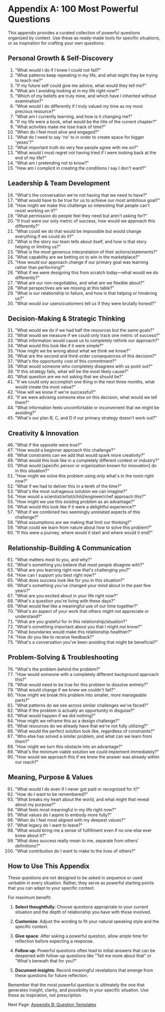 # Appendix A: 100 Most Powerful Questions

This appendix provides a curated collection of powerful questions organized by context. Use these as ready-made tools for specific situations, or as inspiration for crafting your own questions.

## Personal Growth & Self-Discovery

1. "What would I do if I knew I could not fail?"
2. "What patterns keep repeating in my life, and what might they be trying to teach me?"
3. "If my future self could give me advice, what would they tell me?"
4. "What am I avoiding looking at in my life right now?"
5. "Which of my beliefs are truly mine, and which have I inherited without examination?"
6. "What would I do differently if I truly valued my time as my most precious resource?"
7. "What am I currently learning, and how is it changing me?"
8. "If my life were a book, what would be the title of the current chapter?"
9. "What activities make me lose track of time?"
10. "When do I feel most alive and engaged?"
11. "What do I need to say 'no' to in order to create space for bigger 'yeses'?"
12. "What important truth do very few people agree with me on?"
13. "What would I most regret not having tried if I were looking back at the end of my life?"
14. "What am I pretending not to know?"
15. "How am I complicit in creating the conditions I say I don't want?"

## Leadership & Team Development

16. "What's the conversation we're not having that we need to have?"
17. "What would have to be true for us to achieve our most ambitious goal?"
18. "How might we make this challenge so interesting that people can't resist working on it?"
19. "What permission do people feel they need but aren't asking for?"
20. "If trust were our only metric of success, how would we approach this differently?"
21. "What could we do that would be impossible but would change everything if we could do it?"
22. "What is the story our team tells about itself, and how is that story helping or limiting us?"
23. "What is the most generous interpretation of their actions/statements?"
24. "What capability are we betting on to win in the marketplace?"
25. "How would our approach change if our primary goal was learning rather than performing?"
26. "What if we were designing this from scratch today—what would we do differently?"
27. "What are our non-negotiables, and what are we flexible about?"
28. "What perspectives are we missing at this table?"
29. "What is our relationship to failure, and how is that helping or hindering us?"
30. "What would our users/customers tell us if they were brutally honest?"

## Decision-Making & Strategic Thinking

31. "What would we do if we had half the resources but the same goals?"
32. "What would we measure if we could only track one metric of success?"
33. "What information would cause us to completely rethink our approach?"
34. "What would this look like if it were simple?"
35. "How might we be wrong about what we think we know?"
36. "What are the second and third-order consequences of this decision?"
37. "What's the opportunity cost of this commitment?"
38. "What would someone who completely disagrees with us point out?"
39. "If this strategy fails, what will be the most likely cause?"
40. "What question are we not asking that we should be?"
41. "If we could only accomplish one thing in the next three months, what would create the most value?"
42. "How will we know if we're successful?"
43. "If we were advising someone else on this decision, what would we tell them?"
44. "What information feels uncomfortable or inconvenient that we might be avoiding?"
45. "What's our plan B, C, and D if our primary strategy doesn't work out?"

## Creativity & Innovation

46. "What if the opposite were true?"
47. "How would a beginner approach this challenge?"
48. "What constraints can we add that would spark more creativity?"
49. "What would this look like in a completely different context or industry?"
50. "What would [specific person or organization known for innovation] do in this situation?"
51. "How might we solve this problem using only what's in the room right now?"
52. "What if we had to deliver this in a tenth of the time?"
53. "What's the most outrageous solution we can imagine?"
54. "How would a scientist/artist/child/engineer/chef approach this?"
55. "How might we use this existing problem as an advantage?"
56. "What would this look like if it were a delightful experience?"
57. "What if we combined two seemingly unrelated aspects of this challenge?"
58. "What assumptions are we making that limit our thinking?"
59. "What could we learn from nature about how to solve this problem?"
60. "If this were a journey, where would it start and where would it end?"

## Relationship-Building & Communication

61. "What matters most to you, and why?"
62. "What's something you believe that most people disagree with?"
63. "What are you learning right now that's challenging you?"
64. "How can I support you best right now?"
65. "What does success look like for you in this situation?"
66. "What's something you've changed your mind about in the past few years?"
67. "What are you excited about in your life right now?"
68. "What's a question you're living with these days?"
69. "What would feel like a meaningful use of our time together?"
70. "What's an aspect of your work that others might not appreciate or understand?"
71. "What are you grateful for in this relationship/situation?"
72. "What's something important about you that I might not know?"
73. "What boundaries would make this relationship healthier?"
74. "How do you like to receive feedback?"
75. "What's a conversation you've been avoiding that might be beneficial?"

## Problem-Solving & Troubleshooting

76. "What's the problem behind the problem?"
77. "How would someone with a completely different background approach this?"
78. "What would need to be true for this problem to dissolve entirely?"
79. "What would change if we knew we couldn't fail?"
80. "How might we break this problem into smaller, more manageable parts?"
81. "What patterns do we see across similar challenges we've faced?"
82. "What if the problem is actually an opportunity in disguise?"
83. "What would happen if we did nothing?"
84. "How might we reframe this as a design challenge?"
85. "What resources do we already have that we're not fully utilizing?"
86. "What would the perfect solution look like, regardless of constraints?"
87. "Who else has solved a similar problem, and what can we learn from them?"
88. "How might we turn this obstacle into an advantage?"
89. "What's the minimum viable solution we could implement immediately?"
90. "How would we approach this if we knew the answer was already within our reach?"

## Meaning, Purpose & Values

91. "What would I do even if I never got paid or recognized for it?"
92. "How do I want to be remembered?"
93. "What breaks my heart about the world, and what might that reveal about my purpose?"
94. "What feels most meaningful in my life right now?"
95. "What values do I aspire to embody more fully?"
96. "When do I feel most aligned with my deepest values?"
97. "What legacy do I want to leave?"
98. "What would bring me a sense of fulfillment even if no one else ever knew about it?"
99. "What does success really mean to me, separate from others' definitions?"
100. "What contribution do I want to make to the lives of others?"

## How to Use This Appendix

These questions are not designed to be asked in sequence or used verbatim in every situation. Rather, they serve as powerful starting points that you can adapt to your specific context.

For maximum benefit:

1. **Select thoughtfully**: Choose questions appropriate to your current situation and the depth of relationship you have with those involved.

2. **Customize**: Adjust the wording to fit your natural speaking style and the specific context.

3. **Give space**: After asking a powerful question, allow ample time for reflection before expecting a response.

4. **Follow up**: Powerful questions often lead to initial answers that can be deepened with follow-up questions like "Tell me more about that" or "What's beneath that for you?"

5. **Document insights**: Record meaningful revelations that emerge from these questions for future reflection.

Remember that the most powerful question is ultimately the one that generates insight, clarity, and possibility in your specific situation. Use these as inspiration, not prescription. 

Next Page: [Appendix B: Question Templates](./appendix_b_question_templates.md)
